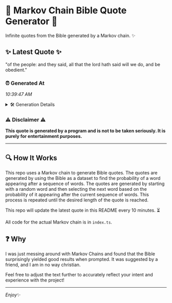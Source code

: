 # 📖 Markov Chain Bible Quote Generator 📖

Infinite quotes from the Bible generated by a Markov chain. ✨

## ✨ Latest Quote ✨
"of the people: and they said, all that the lord hath said will we do, and be obedient."

### ⏰ Generated At
*10:39:47 AM*

<details>
    <summary>🛠️ Generation Details</summary>
    <p>
        <strong>🌱 Seed:</strong> of<br>
        <strong>🔄 Iterations:</strong> 17<br>
        <strong>📜 Context History:</strong><br>[ of ]: the<br>[ of, the ]: people:<br>[ of, the, people: ]: and<br>[ of, the, people:, and ]: they<br>[ of, the, people:, and, they ]: said,<br>[ of, the, people:, and, they, said, ]: all<br>[ the, people:, and, they, said,, all ]: that<br>[ people:, and, they, said,, all, that ]: the<br>[ and, they, said,, all, that, the ]: lord<br>[ they, said,, all, that, the, lord ]: hath<br>[ said,, all, that, the, lord, hath ]: said<br>[ all, that, the, lord, hath, said ]: will<br>[ that, the, lord, hath, said, will ]: we<br>[ the, lord, hath, said, will, we ]: do,<br>[ lord, hath, said, will, we, do, ]: and<br>[ hath, said, will, we, do,, and ]: be<br>[ said, will, we, do,, and, be ]: obedient.<br>
    </p>
</details>

### ⚠️ Disclaimer ⚠️
**This quote is generated by a program and is not to be taken seriously. It is purely for entertainment purposes.**

---

## 🔍 How It Works

This repo uses a Markov chain to generate Bible quotes. The quotes are generated by using the Bible as a dataset to find the probability of a word appearing after a sequence of words. The quotes are generated by starting with a random word and then selecting the next word based on the probability of it appearing after the current sequence of words. This process is repeated until the desired length of the quote is reached.

This repo will update the latest quote in this README every 10 minutes. ⏳

All code for the actual Markov chain is in `index.ts`.

## ❓ Why

I was just messing around with Markov Chains and found that the Bible surprisingly yielded good results when prompted. 
It was suggested by a friend, and I am in no way christian.

Feel free to adjust the text further to accurately reflect your intent and experience with the project!

---

*Enjoy*✨
